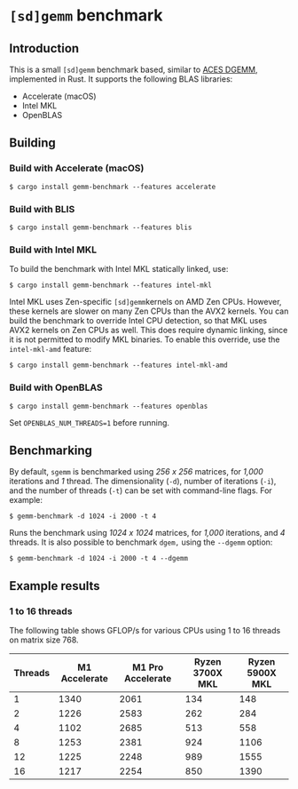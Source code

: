 # `[sd]gemm` benchmark

## Introduction

This is a small `[sd]gemm` benchmark based, similar to
[ACES DGEMM](https://www.lanl.gov/projects/crossroads/benchmarks-performance-analysis.php),
implemented in Rust. It supports the following BLAS libraries:

* Accelerate (macOS)
* Intel MKL
* OpenBLAS

## Building

### Build with Accelerate (macOS)

```
$ cargo install gemm-benchmark --features accelerate
```

### Build with BLIS

```
$ cargo install gemm-benchmark --features blis
```

### Build with Intel MKL

To build the benchmark with Intel MKL statically linked, use:

```
$ cargo install gemm-benchmark --features intel-mkl
```

Intel MKL uses Zen-specific `[sd]gemm`kernels on AMD Zen CPUs.
However, these kernels are slower on many Zen CPUs than the AVX2
kernels. You can build the benchmark to override Intel CPU
detection, so that MKL uses AVX2 kernels on Zen CPUs as well. This
does require dynamic linking, since it is not permitted to modify
MKL binaries. To enable this override, use the `intel-mkl-amd`
feature:

```
$ cargo install gemm-benchmark --features intel-mkl-amd
```

### Build with OpenBLAS

```shell
$ cargo install gemm-benchmark --features openblas
```

Set `OPENBLAS_NUM_THREADS=1` before running.

## Benchmarking

By default, `sgemm` is benchmarked using *256 x 256* matrices, for
*1,000* iterations and *1* thread. The dimensionality (`-d`), number
of iterations (`-i`), and the number of threads (`-t`) can be set
with command-line flags. For example:

```shell
$ gemm-benchmark -d 1024 -i 2000 -t 4
```

Runs the benchmark using *1024 x 1024* matrices, for *1,000* iterations,
and *4* threads. It is also possible to benchmark `dgem,` using the
`--dgemm` option:

```shell
$ gemm-benchmark -d 1024 -i 2000 -t 4 --dgemm
```

## Example results

### 1 to 16 threads

The following table shows GFLOP/s for various CPUs using 1 to 16 threads on
matrix size 768.

| Threads | M1 Accelerate | M1 Pro Accelerate | Ryzen 3700X MKL | Ryzen 5900X MKL |
| ------- | ------------- | ----------------- | --------------- | --------------- |
| 1       | 1340          | 2061              | 134             | 148             |
| 2       | 1226          | 2583              | 262             | 284             |
| 4       | 1102          | 2685              | 513             | 558             |
| 8       | 1253          | 2381              | 924             | 1106            |
| 12      | 1225          | 2248              | 989             | 1555            |
| 16      | 1217          | 2254              | 850             | 1390            |
